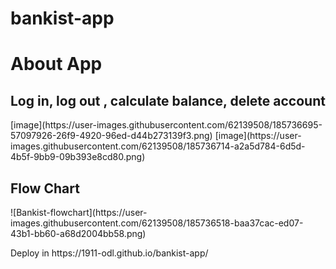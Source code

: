 # bankist-app
<h1>About App</h1>
<h2>Log in, log out , calculate balance, delete account </h2>
[image](https://user-images.githubusercontent.com/62139508/185736695-57097926-26f9-4920-96ed-d44b273139f3.png)
[image](https://user-images.githubusercontent.com/62139508/185736714-a2a5d784-6d5d-4b5f-9bb9-09b393e8cd80.png)

<h2>Flow Chart </h2>
![Bankist-flowchart](https://user-images.githubusercontent.com/62139508/185736518-baa37cac-ed07-43b1-bb60-a68d2004bb58.png)


<p> Deploy in https://1911-odl.github.io/bankist-app/ </p> 

